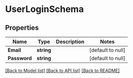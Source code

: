 # UserLoginSchema

## Properties
Name | Type | Description | Notes
------------ | ------------- | ------------- | -------------
**Email** | **string** |  | [default to null]
**Password** | **string** |  | [default to null]

[[Back to Model list]](../README.md#documentation-for-models) [[Back to API list]](../README.md#documentation-for-api-endpoints) [[Back to README]](../README.md)


